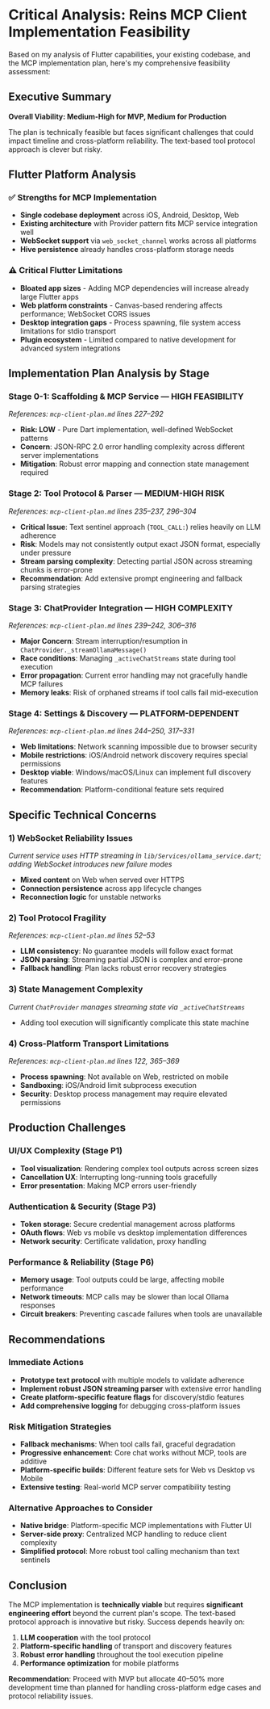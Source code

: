 # Critical Analysis: Reins MCP Client Implementation Feasibility

Based on my analysis of Flutter capabilities, your existing codebase, and the MCP implementation plan, here's my comprehensive feasibility assessment:

## Executive Summary

**Overall Viability: Medium-High for MVP, Medium for Production**

The plan is technically feasible but faces significant challenges that could impact timeline and cross-platform reliability. The text-based tool protocol approach is clever but risky.

## Flutter Platform Analysis

### ✅ Strengths for MCP Implementation
- **Single codebase deployment** across iOS, Android, Desktop, Web
- **Existing architecture** with Provider pattern fits MCP service integration well
- **WebSocket support** via `web_socket_channel` works across all platforms
- **Hive persistence** already handles cross-platform storage needs

### ⚠️ Critical Flutter Limitations
- **Bloated app sizes** - Adding MCP dependencies will increase already large Flutter apps
- **Web platform constraints** - Canvas-based rendering affects performance; WebSocket CORS issues
- **Desktop integration gaps** - Process spawning, file system access limitations for stdio transport
- **Plugin ecosystem** - Limited compared to native development for advanced system integrations

## Implementation Plan Analysis by Stage

### Stage 0-1: Scaffolding & MCP Service — HIGH FEASIBILITY
_References: `mcp-client-plan.md` lines 227–292_
- **Risk: LOW** - Pure Dart implementation, well-defined WebSocket patterns
- **Concern**: JSON-RPC 2.0 error handling complexity across different server implementations
- **Mitigation**: Robust error mapping and connection state management required

### Stage 2: Tool Protocol & Parser — MEDIUM-HIGH RISK
_References: `mcp-client-plan.md` lines 235–237, 296–304_
- **Critical Issue**: Text sentinel approach (`TOOL_CALL:`) relies heavily on LLM adherence
- **Risk**: Models may not consistently output exact JSON format, especially under pressure
- **Stream parsing complexity**: Detecting partial JSON across streaming chunks is error-prone
- **Recommendation**: Add extensive prompt engineering and fallback parsing strategies

### Stage 3: ChatProvider Integration — HIGH COMPLEXITY
_References: `mcp-client-plan.md` lines 239–242, 306–316_
- **Major Concern**: Stream interruption/resumption in `ChatProvider._streamOllamaMessage()`
- **Race conditions**: Managing `_activeChatStreams` state during tool execution
- **Error propagation**: Current error handling may not gracefully handle MCP failures
- **Memory leaks**: Risk of orphaned streams if tool calls fail mid-execution

### Stage 4: Settings & Discovery — PLATFORM-DEPENDENT
_References: `mcp-client-plan.md` lines 244–250, 317–331_
- **Web limitations**: Network scanning impossible due to browser security
- **Mobile restrictions**: iOS/Android network discovery requires special permissions
- **Desktop viable**: Windows/macOS/Linux can implement full discovery features
- **Recommendation**: Platform-conditional feature sets required

## Specific Technical Concerns

### 1) WebSocket Reliability Issues
_Current service uses HTTP streaming in `lib/Services/ollama_service.dart`; adding WebSocket introduces new failure modes_
- **Mixed content** on Web when served over HTTPS
- **Connection persistence** across app lifecycle changes
- **Reconnection logic** for unstable networks

### 2) Tool Protocol Fragility
_References: `mcp-client-plan.md` lines 52–53_
- **LLM consistency**: No guarantee models will follow exact format
- **JSON parsing**: Streaming partial JSON is complex and error-prone
- **Fallback handling**: Plan lacks robust error recovery strategies

### 3) State Management Complexity
_Current `ChatProvider` manages streaming state via `_activeChatStreams`_
- Adding tool execution will significantly complicate this state machine

### 4) Cross-Platform Transport Limitations
_References: `mcp-client-plan.md` lines 122, 365–369_
- **Process spawning**: Not available on Web, restricted on mobile
- **Sandboxing**: iOS/Android limit subprocess execution
- **Security**: Desktop process management may require elevated permissions

## Production Challenges

### UI/UX Complexity (Stage P1)
- **Tool visualization**: Rendering complex tool outputs across screen sizes
- **Cancellation UX**: Interrupting long-running tools gracefully
- **Error presentation**: Making MCP errors user-friendly

### Authentication & Security (Stage P3)
- **Token storage**: Secure credential management across platforms
- **OAuth flows**: Web vs mobile vs desktop implementation differences
- **Network security**: Certificate validation, proxy handling

### Performance & Reliability (Stage P6)
- **Memory usage**: Tool outputs could be large, affecting mobile performance
- **Network timeouts**: MCP calls may be slower than local Ollama responses
- **Circuit breakers**: Preventing cascade failures when tools are unavailable

## Recommendations

### Immediate Actions
- **Prototype text protocol** with multiple models to validate adherence
- **Implement robust JSON streaming parser** with extensive error handling
- **Create platform-specific feature flags** for discovery/stdio features
- **Add comprehensive logging** for debugging cross-platform issues

### Risk Mitigation Strategies
- **Fallback mechanisms**: When tool calls fail, graceful degradation
- **Progressive enhancement**: Core chat works without MCP, tools are additive
- **Platform-specific builds**: Different feature sets for Web vs Desktop vs Mobile
- **Extensive testing**: Real-world MCP server compatibility testing

### Alternative Approaches to Consider
- **Native bridge**: Platform-specific MCP implementations with Flutter UI
- **Server-side proxy**: Centralized MCP handling to reduce client complexity
- **Simplified protocol**: More robust tool calling mechanism than text sentinels

## Conclusion

The MCP implementation is **technically viable** but requires **significant engineering effort** beyond the current plan's scope. The text-based protocol approach is innovative but risky. Success depends heavily on:

1. **LLM cooperation** with the tool protocol
2. **Platform-specific handling** of transport and discovery features
3. **Robust error handling** throughout the tool execution pipeline
4. **Performance optimization** for mobile platforms

**Recommendation**: Proceed with MVP but allocate 40–50% more development time than planned for handling cross-platform edge cases and protocol reliability issues.
